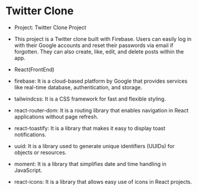 # Twitter Clone

- Project: Twitter Clone Project 

- This project is a Twitter clone built with Firebase. Users can easily log in with their Google accounts and reset their passwords via email if forgotten. They can also create, like, edit, and delete posts within the app.

- React(FrontEnd)
- firebase: It is a cloud-based platform by Google that provides services like real-time database, authentication, and storage.
- tailwindcss: It is a CSS framework for fast and flexible styling.
- react-router-dom: It is a routing library that enables navigation in React applications without page refresh.
- react-toastify: It is a library that makes it easy to display toast notifications.
- uuid: It is a library used to generate unique identifiers (UUIDs) for objects or resources.
- moment: It is a library that simplifies date and time handling in JavaScript.
- react-icons: It is a library that allows easy use of icons in React projects.

